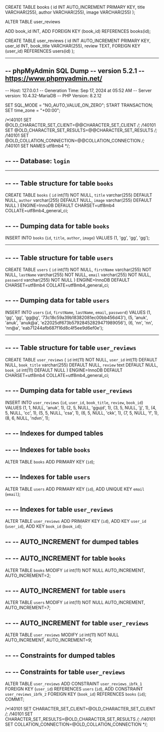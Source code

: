 CREATE TABLE books (
    id INT AUTO_INCREMENT PRIMARY KEY,
    title VARCHAR(255),
    author VARCHAR(255),
    image VARCHAR(255)
);

ALTER TABLE user_reviews

ADD book_id INT,
ADD FOREIGN KEY (book_id) REFERENCES books(id);


CREATE TABLE user_reviews (
    id INT AUTO_INCREMENT PRIMARY KEY,
    user_id INT,
    book_title VARCHAR(255),
    review TEXT,
    FOREIGN KEY (user_id) REFERENCES users(id)
);

-------------------------------
-- phpMyAdmin SQL Dump
-- version 5.2.1
-- https://www.phpmyadmin.net/
--
-- Host: 127.0.0.1
-- Generation Time: Sep 17, 2024 at 05:52 AM
-- Server version: 10.4.32-MariaDB
-- PHP Version: 8.2.12

SET SQL_MODE = "NO_AUTO_VALUE_ON_ZERO";
START TRANSACTION;
SET time_zone = "+00:00";


/*!40101 SET @OLD_CHARACTER_SET_CLIENT=@@CHARACTER_SET_CLIENT */;
/*!40101 SET @OLD_CHARACTER_SET_RESULTS=@@CHARACTER_SET_RESULTS */;
/*!40101 SET @OLD_COLLATION_CONNECTION=@@COLLATION_CONNECTION */;
/*!40101 SET NAMES utf8mb4 */;

--
-- Database: `login`
--

-- --------------------------------------------------------

--
-- Table structure for table `books`
--

CREATE TABLE `books` (
  `id` int(11) NOT NULL,
  `title` varchar(255) DEFAULT NULL,
  `author` varchar(255) DEFAULT NULL,
  `image` varchar(255) DEFAULT NULL
) ENGINE=InnoDB DEFAULT CHARSET=utf8mb4 COLLATE=utf8mb4_general_ci;

--
-- Dumping data for table `books`
--

INSERT INTO `books` (`id`, `title`, `author`, `image`) VALUES
(1, 'gg', 'gg', 'gg');

-- --------------------------------------------------------

--
-- Table structure for table `users`
--

CREATE TABLE `users` (
  `id` int(11) NOT NULL,
  `firstName` varchar(255) NOT NULL,
  `lastName` varchar(255) NOT NULL,
  `email` varchar(255) NOT NULL,
  `password` varchar(255) NOT NULL
) ENGINE=InnoDB DEFAULT CHARSET=utf8mb4 COLLATE=utf8mb4_general_ci;

--
-- Dumping data for table `users`
--

INSERT INTO `users` (`id`, `firstName`, `lastName`, `email`, `password`) VALUES
(1, 'gg', 'gg', 'gg@g', '73c18c59a39b18382081ec00bb456d43'),
(5, 'anuk', 'anuk', 'anuk@a', 'e22025df673b57928452829471989056'),
(6, 'nn', 'nn', 'nn@a', 'eab71244afb687f16d8c4f5ee9d6ef0e');

-- --------------------------------------------------------

--
-- Table structure for table `user_reviews`
--

CREATE TABLE `user_reviews` (
  `id` int(11) NOT NULL,
  `user_id` int(11) DEFAULT NULL,
  `book_title` varchar(255) DEFAULT NULL,
  `review` text DEFAULT NULL,
  `book_id` int(11) DEFAULT NULL
) ENGINE=InnoDB DEFAULT CHARSET=utf8mb4 COLLATE=utf8mb4_general_ci;

--
-- Dumping data for table `user_reviews`
--

INSERT INTO `user_reviews` (`id`, `user_id`, `book_title`, `review`, `book_id`) VALUES
(1, 1, NULL, 'anuk', 1),
(2, 5, NULL, 'ggujd', 1),
(3, 5, NULL, 'jj', 1),
(4, 5, NULL, 'cc', 1),
(5, 5, NULL, 'csa', 1),
(6, 5, NULL, 'ckk', 1),
(7, 5, NULL, 'f', 1),
(8, 6, NULL, 'ndvn', 1);

--
-- Indexes for dumped tables
--

--
-- Indexes for table `books`
--
ALTER TABLE `books`
  ADD PRIMARY KEY (`id`);

--
-- Indexes for table `users`
--
ALTER TABLE `users`
  ADD PRIMARY KEY (`id`),
  ADD UNIQUE KEY `email` (`email`);

--
-- Indexes for table `user_reviews`
--
ALTER TABLE `user_reviews`
  ADD PRIMARY KEY (`id`),
  ADD KEY `user_id` (`user_id`),
  ADD KEY `book_id` (`book_id`);

--
-- AUTO_INCREMENT for dumped tables
--

--
-- AUTO_INCREMENT for table `books`
--
ALTER TABLE `books`
  MODIFY `id` int(11) NOT NULL AUTO_INCREMENT, AUTO_INCREMENT=2;

--
-- AUTO_INCREMENT for table `users`
--
ALTER TABLE `users`
  MODIFY `id` int(11) NOT NULL AUTO_INCREMENT, AUTO_INCREMENT=7;

--
-- AUTO_INCREMENT for table `user_reviews`
--
ALTER TABLE `user_reviews`
  MODIFY `id` int(11) NOT NULL AUTO_INCREMENT, AUTO_INCREMENT=9;

--
-- Constraints for dumped tables
--

--
-- Constraints for table `user_reviews`
--
ALTER TABLE `user_reviews`
  ADD CONSTRAINT `user_reviews_ibfk_1` FOREIGN KEY (`user_id`) REFERENCES `users` (`id`),
  ADD CONSTRAINT `user_reviews_ibfk_2` FOREIGN KEY (`book_id`) REFERENCES `books` (`id`);
COMMIT;

/*!40101 SET CHARACTER_SET_CLIENT=@OLD_CHARACTER_SET_CLIENT */;
/*!40101 SET CHARACTER_SET_RESULTS=@OLD_CHARACTER_SET_RESULTS */;
/*!40101 SET COLLATION_CONNECTION=@OLD_COLLATION_CONNECTION */;
